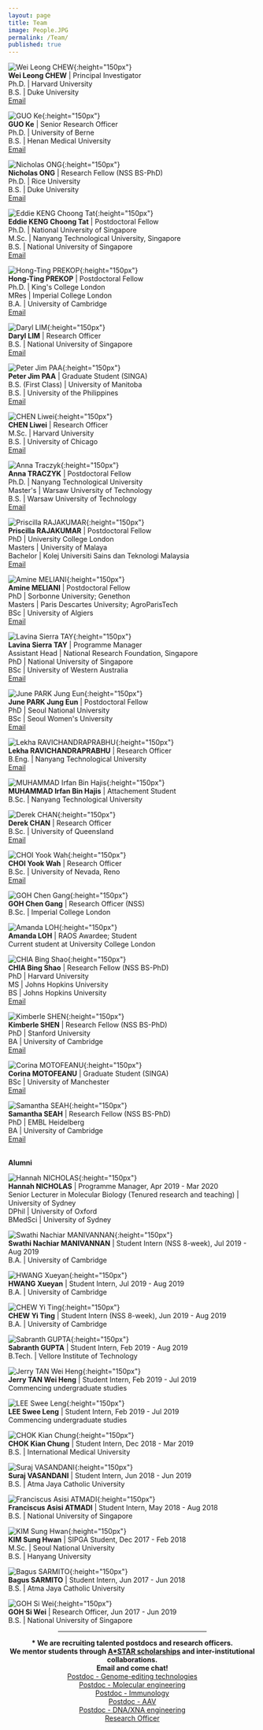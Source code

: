 ```yaml
---
layout: page
title: Team
image: People.JPG
permalink: /Team/
published: true
---
```



![Wei Leong CHEW](https://chewlab.github.io/assets/images/Chew-Wei-Leong-cropped.jpg){:height="150px"}
<br><b>Wei Leong CHEW</b> | Principal Investigator<br>Ph.D. | Harvard University <br>B.S. | Duke University <br><a href="mailto:chewwl@gis.a-star.edu.sg">Email</a>

![GUO Ke](https://chewlab.github.io/assets/images/Guo-Ke-cropped.jpg){:height="150px"}
<br><b>GUO Ke</b> | Senior Research Officer<br>Ph.D. | University of Berne  <br>B.S. | Henan Medical University <br><a href="mailto:guok@gis.a-star.edu.sg">Email</a>

![Nicholas ONG](https://chewlab.github.io/assets/images/Nicholas_Ong_cropped.jpg){:height="150px"}
<br><b>Nicholas ONG</b> | Research Fellow (NSS BS-PhD)<br>Ph.D. | Rice University <br>B.S. | Duke University <br><a href="mailto:nicholas_ong@gis.a-star.edu.sg">Email</a>

![Eddie KENG Choong Tat](https://chewlab.github.io/assets/images/Eddie_Keng_Choong_Tat_cropped.jpg){:height="150px"}
<br><b>Eddie KENG Choong Tat</b> | Postdoctoral Fellow<br>Ph.D. | National University of Singapore <br>M.Sc. | Nanyang Technological University, Singapore <br>B.S. | National University of Singapore <br><a href="mailto:Keng_Choong_Tat@gis.a-star.edu.sg">Email</a>
    
![Hong-Ting PREKOP](https://chewlab.github.io/assets/images/Hong_Ting_Prekop_cropped.jpg){:height="150px"}
<br><b>Hong-Ting PREKOP</b> | Postdoctoral Fellow<br>Ph.D. | King's College London <br>MRes | Imperial College London <br>B.A. | University of Cambridge <br><a href="mailto:HongTing_Prekop@gis.a-star.edu.sg">Email</a>

![Daryl LIM](https://chewlab.github.io/assets/images/Daryl_Lim_cropped.jpg){:height="150px"}
<br><b>Daryl LIM</b> | Research Officer <br>B.S. | National University of Singapore <br><a href="mailto:Daryl_Lim@gis.a-star.edu.sg">Email</a>

![Peter Jim PAA](https://chewlab.github.io/assets/images/Peter_Jim_Paa_cropped.jpg){:height="150px"}
<br><b>Peter Jim PAA</b> | Graduate Student (SINGA) <br>B.S. (First Class) | University of Manitoba <br>B.S. | University of the Philippines 
<br><a href="mailto:paa_peter_from.tp@gis.a-star.edu.sg">Email</a>

![CHEN Liwei](https://chewlab.github.io/assets/images/Chen_Liwei_cropped.jpg){:height="150px"}
<br><b>CHEN Liwei</b> | Research Officer <br>M.Sc. | Harvard University <br>B.S. | University of Chicago <br><a href="mailto:chen_liwei@gis.a-star.edu.sg">Email</a>

![Anna Traczyk](https://chewlab.github.io/assets/images/Anna_Traczyk_cropped.jpg){:height="150px"}
<br><b>Anna TRACZYK</b> | Postdoctoral Fellow<br>Ph.D. | Nanyang Technological University <br>Master's | Warsaw University of Technology <br>B.S. | Warsaw University of Technology <br><a href="mailto:anna_traczyk@gis.a-star.edu.sg">Email</a>

![Priscilla RAJAKUMAR](https://chewlab.github.io/assets/images/Priscilla_Rajakumar_cropped.jpg){:height="150px"}
<br><b>Priscilla RAJAKUMAR</b> | Postdoctoral Fellow<br>PhD | University College London <br>Masters | University of Malaya <br> Bachelor | Kolej Universiti Sains dan Teknologi Malaysia <br><a href="mailto:Priscilla_Dorothy_Rajakumar@gis.a-star.edu.sg">Email</a>

![Amine MELIANI](https://chewlab.github.io/assets/images/Amine_Meliani_cropped.jpg){:height="150px"}
<br><b>Amine MELIANI</b> | Postdoctoral Fellow<br>PhD | Sorbonne University; Genethon <br>Masters | Paris Descartes University; AgroParisTech <br> BSc | University of Algiers <br><a href="mailto:Mohamed_Amine@gis.a-star.edu.sg">Email</a>

![Lavina Sierra TAY](https://chewlab.github.io/assets/images/Lavina_Sierra_Tay_cropped.jpg){:height="150px"}
<br><b>Lavina Sierra TAY</b> | Programme Manager<br>Assistant Head | National Research Foundation, Singapore <br>PhD | National University of Singapore <br>BSc | University of Western Australia <br><a href="mailto:Lavina_Tay@gis.a-star.edu.sg">Email</a>

![June PARK Jung Eun](https://chewlab.github.io/assets/images/June_Park_Jung_Eun_cropped.jpg){:height="150px"}
<br><b>June PARK Jung Eun</b> | Postdoctoral Fellow<br>PhD | Seoul National University <br>BSc | Seoul Women's University <br><a href="mailto:Park_Jung_Eun@gis.a-star.edu.sg">Email</a>

![Lekha RAVICHANDRAPRABHU](https://chewlab.github.io/assets/images/Lekha_Ravichandraprabhu_cropped.jpg){:height="150px"}
<br><b>Lekha RAVICHANDRAPRABHU</b> | Research Officer <br>B.Eng. | Nanyang Technological University <br><a href="mailto:Lekha_Ravichandra_Prabhu@gis.a-star.edu.sg">Email</a>

![MUHAMMAD Irfan Bin Hajis](https://chewlab.github.io/assets/images/Muhammad_Irfan_Bin_Hajis_cropped.jpg){:height="150px"}
<br><b>MUHAMMAD Irfan Bin Hajis</b> | Attachement Student <br>B.Sc. | Nanyang Technological University <br>

![Derek CHAN](https://chewlab.github.io/assets/images/Derek_Chan_cropped.jpg){:height="150px"}
<br><b>Derek CHAN</b> | Research Officer <br>B.Sc. | University of Queensland <br><a href="mailto:derek_chan@gis.a-star.edu.sg">Email</a>

![CHOI Yook Wah](https://chewlab.github.io/assets/images/Choi_Yook_Wah_cropped.jpg){:height="150px"}
<br><b>CHOI Yook Wah</b> | Research Officer <br>B.Sc. | University of Nevada, Reno <br><a href="mailto:Choi_Yook_Wah@gis.a-star.edu.sg">Email</a>

![GOH Chen Gang](https://chewlab.github.io/assets/images/Goh_Chen_Gang_cropped.jpg){:height="150px"}
<br><b>GOH Chen Gang</b> | Research Officer (NSS) <br>B.Sc. | Imperial College London <br>

![Amanda LOH](https://chewlab.github.io/assets/images/Amanda_Loh_cropped.jpg){:height="150px"}
<br><b>Amanda LOH</b> | RAOS Awardee; Student <br>Current student at University College London <br>

![CHIA Bing Shao](https://chewlab.github.io/assets/images/Chia_Bing_Shao_cropped.jpg){:height="150px"}
<br><b>CHIA Bing Shao</b> | Research Fellow (NSS BS-PhD)<br>PhD | Harvard University <br>MS | Johns Hopkins University <br>BS | Johns Hopkins University <br><a href="mailto:chia_bing_shao@gis.a-star.edu.sg">Email</a>

![Kimberle SHEN](https://chewlab.github.io/assets/images/Kimberle_Shen_cropped.jpg){:height="150px"}
<br><b>Kimberle SHEN</b> | Research Fellow (NSS BS-PhD)<br>PhD | Stanford University <br>BA | University of Cambridge <br><a href="mailto:Kimberle_Shen@gis.a-star.edu.sg">Email</a>

![Corina MOTOFEANU](https://chewlab.github.io/assets/images/Corina_Motofeanu_cropped.jpg){:height="150px"}
<br><b>Corina MOTOFEANU</b> | Graduate Student (SINGA) <br>BSc | University of Manchester <br><a href="mailto:corina_motofeanu@gis.a-star.edu.sg">Email</a>

![Samantha SEAH](https://chewlab.github.io/assets/images/Samantha_Seah_cropped.jpg){:height="150px"}
<br><b>Samantha SEAH</b> | Research Fellow (NSS BS-PhD)<br>PhD | EMBL Heidelberg <br>BA | University of Cambridge <br><a href="mailto:Samantha_Seah@gis.a-star.edu.sg">Email</a>

<br>
<b>Alumni</b>

![Hannah NICHOLAS](https://chewlab.github.io/assets/images/Hannah_Nicholas_cropped.jpg){:height="150px"}
<br><b>Hannah NICHOLAS</b> | Programme Manager, Apr 2019 - Mar 2020<br>Senior Lecturer in Molecular Biology (Tenured research and teaching) | University of Sydney <br>DPhil | University of Oxford <br>BMedSci | University of Sydney

![Swathi Nachiar MANIVANNAN](https://chewlab.github.io/assets/images/Swathi_Nachiar_Manivannan_cropped.jpg){:height="150px"}
<br><b>Swathi Nachiar MANIVANNAN</b> | Student Intern (NSS 8-week), Jul 2019 - Aug 2019 <br>B.A. | University of Cambridge

![HWANG Xueyan](https://chewlab.github.io/assets/images/Hwang_Xueyan_cropped.jpg){:height="150px"}
<br><b>HWANG Xueyan</b> | Student Intern, Jul 2019 - Aug 2019 <br>B.A. | University of Cambridge

![CHEW Yi Ting](https://chewlab.github.io/assets/images/Chew_Yi_Ting_cropped.jpg){:height="150px"}
<br><b>CHEW Yi Ting</b> | Student Intern (NSS 8-week), Jun 2019 - Aug 2019 <br>B.A. | University of Cambridge

![Sabranth GUPTA](https://chewlab.github.io/assets/images/Sabranth_Gupta_cropped.jpg){:height="150px"}
<br><b>Sabranth GUPTA</b> | Student Intern, Feb 2019 - Aug 2019 <br>B.Tech. | Vellore Institute of Technology

![Jerry TAN Wei Heng](https://chewlab.github.io/assets/images/Jerry_Tan_Wei_Heng_cropped.jpg){:height="150px"}
<br><b>Jerry TAN Wei Heng</b> | Student Intern, Feb 2019 - Jul 2019 <br>Commencing undergraduate studies

![LEE Swee Leng](https://chewlab.github.io/assets/images/Lee_Swee_Leng_cropped.jpg){:height="150px"}
<br><b>LEE Swee Leng</b> | Student Intern, Feb 2019 - Jul 2019 <br>Commencing undergraduate studies

![CHOK Kian Chung](https://chewlab.github.io/assets/images/Chok_Kian_Chung_cropped.jpg){:height="150px"}
<br><b>CHOK Kian Chung</b> | Student Intern, Dec 2018 - Mar 2019 <br>B.S. | International Medical University

![Suraj VASANDANI](https://chewlab.github.io/assets/images/Suraj_Vasandani_cropped.jpg){:height="150px"}
<br><b>Suraj VASANDANI</b> | Student Intern, Jun 2018 - Jun 2019 <br>B.S. | Atma Jaya Catholic University

![Franciscus Asisi ATMADI](https://chewlab.github.io/assets/images/Franciscus_Atmadi_cropped.jpg){:height="150px"}
<br><b>Franciscus Asisi ATMADI</b> | Student Intern, May 2018 - Aug 2018 <br>B.S. | National University of Singapore

![KIM Sung Hwan](https://chewlab.github.io/assets/images/KIM_Sung_Hwan_cropped.jpg){:height="150px"}
<br><b>KIM Sung Hwan</b> | SIPGA Student, Dec 2017 - Feb 2018 <br>M.Sc. | Seoul National University <br>B.S. | Hanyang University

![Bagus SARMITO](https://chewlab.github.io/assets/images/Bagus_Sarmito_cropped.jpg){:height="150px"}
<br><b>Bagus SARMITO</b> | Student Intern, Jun 2017 - Jun 2018 <br>B.S. | Atma Jaya Catholic University

![GOH Si Wei](https://chewlab.github.io/assets/images/Goh-Si-Wei-cropped.jpg){:height="150px"}
<br><b>GOH Si Wei</b> | Research Officer, Jun 2017 - Jun 2019 <br>B.S. | National University of Singapore 

<center>
<HR WIDTH="60%" NOSHADE>

<b>
* We are recruiting talented postdocs and research officers.<br>We mentor students through <a href="https://www.a-star.edu.sg/Scholarships/Overview">A*STAR scholarships</a> and inter-institutional collaborations.<br>Email and come chat!<br />
</b>
<a href="https://www.a-star.edu.sg/gis/Connect/Careers/Careers-Details.aspx?id=282">Postdoc - Genome-editing technologies</a><br />
<a href="https://www.a-star.edu.sg/gis/Connect/Careers/Careers-Details.aspx?id=284">Postdoc - Molecular engineering</a><br />
<a href="https://www.a-star.edu.sg/gis/Connect/Careers/Careers-Details.aspx?id=283">Postdoc - Immunology</a><br />
<a href="https://www.a-star.edu.sg/gis/Connect/Careers/Careers-Details.aspx?id=306">Postdoc - AAV</a><br />
<a href="https://www.a-star.edu.sg/gis/Connect/Careers/Careers-Details.aspx?id=326">Postdoc - DNA/XNA engineering</a><br />
<a href="https://www.a-star.edu.sg/gis/Connect/Careers/Careers-Details.aspx?id=281">Research Officer</a><br />

</center>
